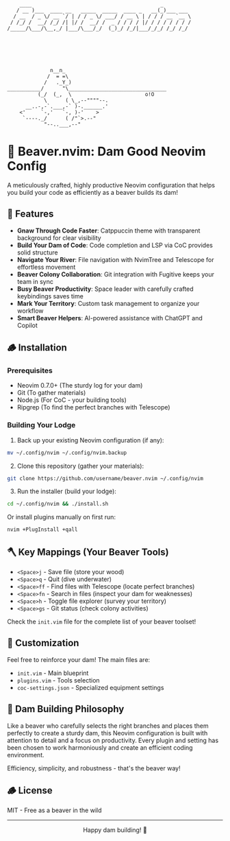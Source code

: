 ```
    ____                                          _         
   / __ )___  ____ __   _____  _____  ____ _   __(_)___ ___ 
  / __  / _ \/ __ `/ | / / _ \/ ___/ / __ \ | / / / __ `__ \
 / /_/ /  __/ /_/ /| |/ /  __/ /  _ / / / / |/ / / / / / / /
/_____/\___/\__,_/ |___/\___/_/  (_)_/ /_/|___/_/_/ /_/ /_/ 
                                                            
```

```



 
              n__n_
             /  = =\
            /   ._Y_)
___________/      "\________________________________
          (_/  (_,  \                        o!O   
            \      ( \_,--""""--.
      __..-,-`.___,-` )-.______.' 
    <'     `-,'   `-, )-'    >
     `----._/      ( /"`>.--"
            "--..___,--"
```

# 🦫 Beaver.nvim: Dam Good Neovim Config

A meticulously crafted, highly productive Neovim configuration that helps you build your code as efficiently as a beaver builds its dam!

## 🌲 Features

- **Gnaw Through Code Faster**: Catppuccin theme with transparent background for clear visibility
- **Build Your Dam of Code**: Code completion and LSP via CoC provides solid structure
- **Navigate Your River**: File navigation with NvimTree and Telescope for effortless movement
- **Beaver Colony Collaboration**: Git integration with Fugitive keeps your team in sync
- **Busy Beaver Productivity**: Space leader with carefully crafted keybindings saves time
- **Mark Your Territory**: Custom task management to organize your workflow
- **Smart Beaver Helpers**: AI-powered assistance with ChatGPT and Copilot

## 🪵 Installation

### Prerequisites

- Neovim 0.7.0+ (The sturdy log for your dam)
- Git (To gather materials)
- Node.js (For CoC - your building tools)
- Ripgrep (To find the perfect branches with Telescope)

### Building Your Lodge

1. Back up your existing Neovim configuration (if any):

```bash
mv ~/.config/nvim ~/.config/nvim.backup
```

2. Clone this repository (gather your materials):

```bash
git clone https://github.com/username/beaver.nvim ~/.config/nvim
```

3. Run the installer (build your lodge):

```bash
cd ~/.config/nvim && ./install.sh
```

Or install plugins manually on first run:

```bash
nvim +PlugInstall +qall
```

## 🪓 Key Mappings (Your Beaver Tools)

- `<Space>j` - Save file (store your wood)
- `<Space>q` - Quit (dive underwater)
- `<Space>ff` - Find files with Telescope (locate perfect branches)
- `<Space>fn` - Search in files (inspect your dam for weaknesses)
- `<Space>h` - Toggle file explorer (survey your territory)
- `<Space>gs` - Git status (check colony activities)

Check the `init.vim` file for the complete list of your beaver toolset!

## 🌊 Customization

Feel free to reinforce your dam! The main files are:

- `init.vim` - Main blueprint
- `plugins.vim` - Tools selection
- `coc-settings.json` - Specialized equipment settings

## 🦫 Dam Building Philosophy

Like a beaver who carefully selects the right branches and places them perfectly to create a sturdy dam, this Neovim configuration is built with attention to detail and a focus on productivity. Every plugin and setting has been chosen to work harmoniously and create an efficient coding environment.

Efficiency, simplicity, and robustness - that's the beaver way!

## 🪵 License

MIT - Free as a beaver in the wild

---

<p align="center">Happy dam building! 🦫</p>

